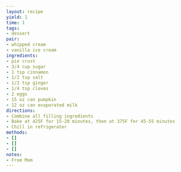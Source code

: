 ```yaml
---
layout: recipe
yield: 1
time: 1
tags:
- dessert
pair:
- whipped cream
- vanilla ice cream
ingredients:
- pie crust
- 3/4 cup sugar
- 1 tsp cinnamon
- 1/2 tsp salt
- 1/2 tsp ginger
- 1/4 tsp cloves
- 2 eggs
- 15 oz can pumpkin
- 12 oz can evaporated milk
directions:
- Combine all filling ingredients
- Bake at 425F for 15-20 minutes, then at 375F for 45-55 minutes
- Chill in refrigerator
methods:
- []
- []
- []
notes:
- From Mom
---
```

